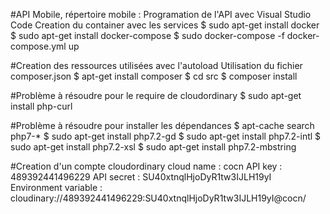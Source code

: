 #API Mobile, répertoire mobile : Programation de l'API avec Visual Studio Code
Creation du container avec les services
$ sudo apt-get install docker
$ sudo apt-get install docker-compose
$ sudo docker-compose -f docker-compose.yml up

#Creation des ressources utilisées avec l'autoload
Utilisation du fichier composer.json
$ apt-get install composer
$ cd src
$ composer install

#Problème à résoudre pour le require de cloudordinary
$ sudo apt-get install php-curl

#Problème à résoudre pour installer les dépendances
$ apt-cache search php7-*
$ sudo apt-get install php7.2-gd
$ sudo apt-get install php7.2-intl
$ sudo apt-get install php7.2-xsl
$ sudo apt-get install php7.2-mbstring

#Creation d'un compte cloudordinary
cloud name : cocn
API key : 489392441496229
API secret : SU40xtnqlHjoDyR1tw3IJLH19yI
Environment variable : cloudinary://489392441496229:SU40xtnqlHjoDyR1tw3IJLH19yI@cocn/


